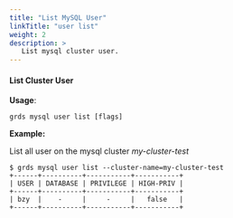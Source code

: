 ```yaml
---
title: "List MySQL User"
linkTitle: "user list"
weight: 2
description: >
   List mysql cluster user.
---
```


#### List Cluster User

**Usage**:

```shell script
grds mysql user list [flags]
```

**Example:**

List all user on the mysql cluster *my-cluster-test*

```shell
$ grds mysql user list --cluster-name=my-cluster-test
+------+----------+-----------+-----------+
| USER | DATABASE | PRIVILEGE | HIGH-PRIV |
+------+----------+-----------+-----------+
| bzy  |    -     |     -     |   false   |
+------+----------+-----------+-----------+
```